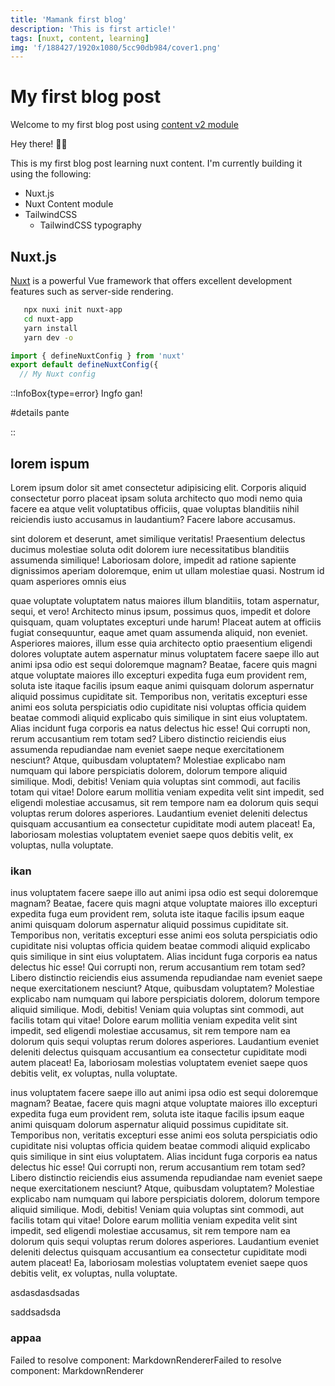 ```yaml
---
title: 'Mamank first blog'
description: 'This is first article!'
tags: [nuxt, content, learning]
img: 'f/188427/1920x1080/5cc90db984/cover1.png'
---
```


# My first blog post
Welcome to my first blog post using [content v2 module](https://content.nuxtjs.org/)

Hey there! 👋🏾

This is my first blog post learning nuxt content. I'm currently building it using the following:
- Nuxt.js
- Nuxt Content module
- TailwindCSS
    - TailwindCSS typography

## Nuxt.js
[Nuxt](https://nuxtjs.org/) is a powerful Vue framework that offers excellent development features such as server-side rendering.

 ```bash
    npx nuxi init nuxt-app
    cd nuxt-app
    yarn install
    yarn dev -o
```

``` ts
import { defineNuxtConfig } from 'nuxt'
export default defineNuxtConfig({
  // My Nuxt config
```


::InfoBox{type=error}
Ingfo gan!

#details
pante 

::


## lorem ispum

Lorem ipsum dolor sit amet consectetur adipisicing elit. Corporis aliquid consectetur porro placeat ipsam soluta architecto quo modi nemo quia facere ea atque velit voluptatibus officiis, quae voluptas blanditiis nihil reiciendis iusto accusamus in laudantium? Facere labore accusamus.


sint dolorem et deserunt, amet similique veritatis! Praesentium delectus ducimus molestiae soluta odit dolorem iure necessitatibus blanditiis assumenda similique! Laboriosam dolore, impedit ad ratione sapiente dignissimos aperiam doloremque, enim ut ullam molestiae quasi. Nostrum id quam asperiores omnis eius

quae voluptate voluptatem natus maiores illum blanditiis, totam aspernatur, sequi, et vero! Architecto minus ipsum, possimus quos, impedit et dolore quisquam, quam voluptates excepturi unde harum! Placeat autem at officiis fugiat consequuntur, eaque amet quam assumenda aliquid, non eveniet. Asperiores maiores, illum esse quia architecto optio praesentium eligendi dolores voluptate autem aspernatur minus voluptatem facere saepe illo aut animi ipsa odio est sequi doloremque magnam? Beatae, facere quis magni atque voluptate maiores illo excepturi expedita fuga eum provident rem, soluta iste itaque facilis ipsum eaque animi quisquam dolorum aspernatur aliquid possimus cupiditate sit. Temporibus non, veritatis excepturi esse animi eos soluta perspiciatis odio cupiditate nisi voluptas officia quidem beatae commodi aliquid explicabo quis similique in sint eius voluptatem. Alias incidunt fuga corporis ea natus delectus hic esse! Qui corrupti non, rerum accusantium rem totam sed? Libero distinctio reiciendis eius assumenda repudiandae nam eveniet saepe neque exercitationem nesciunt? Atque, quibusdam voluptatem? Molestiae explicabo nam numquam qui labore perspiciatis dolorem, dolorum tempore aliquid similique. Modi, debitis! Veniam quia voluptas sint commodi, aut facilis totam qui vitae! Dolore earum mollitia veniam expedita velit sint impedit, sed eligendi molestiae accusamus, sit rem tempore nam ea dolorum quis sequi voluptas rerum dolores asperiores. Laudantium eveniet deleniti delectus quisquam accusantium ea consectetur cupiditate modi autem placeat! Ea, laboriosam molestias voluptatem eveniet saepe quos debitis velit, ex voluptas, nulla voluptate.

### ikan

inus voluptatem facere saepe illo aut animi ipsa odio est sequi doloremque magnam? Beatae, facere quis magni atque voluptate maiores illo excepturi expedita fuga eum provident rem, soluta iste itaque facilis ipsum eaque animi quisquam dolorum aspernatur aliquid possimus cupiditate sit. Temporibus non, veritatis excepturi esse animi eos soluta perspiciatis odio cupiditate nisi voluptas officia quidem beatae commodi aliquid explicabo quis similique in sint eius voluptatem. Alias incidunt fuga corporis ea natus delectus hic esse! Qui corrupti non, rerum accusantium rem totam sed? Libero distinctio reiciendis eius assumenda repudiandae nam eveniet saepe neque exercitationem nesciunt? Atque, quibusdam voluptatem? Molestiae explicabo nam numquam qui labore perspiciatis dolorem, dolorum tempore aliquid similique. Modi, debitis! Veniam quia voluptas sint commodi, aut facilis totam qui vitae! Dolore earum mollitia veniam expedita velit sint impedit, sed eligendi molestiae accusamus, sit rem tempore nam ea dolorum quis sequi voluptas rerum dolores asperiores. Laudantium eveniet deleniti delectus quisquam accusantium ea consectetur cupiditate modi autem placeat! Ea, laboriosam molestias voluptatem eveniet saepe quos debitis velit, ex voluptas, nulla voluptate.


inus voluptatem facere saepe illo aut animi ipsa odio est sequi doloremque magnam? Beatae, facere quis magni atque voluptate maiores illo excepturi expedita fuga eum provident rem, soluta iste itaque facilis ipsum eaque animi quisquam dolorum aspernatur aliquid possimus cupiditate sit. Temporibus non, veritatis excepturi esse animi eos soluta perspiciatis odio cupiditate nisi voluptas officia quidem beatae commodi aliquid explicabo quis similique in sint eius voluptatem. Alias incidunt fuga corporis ea natus delectus hic esse! Qui corrupti non, rerum accusantium rem totam sed? Libero distinctio reiciendis eius assumenda repudiandae nam eveniet saepe neque exercitationem nesciunt? Atque, quibusdam voluptatem? Molestiae explicabo nam numquam qui labore perspiciatis dolorem, dolorum tempore aliquid similique. Modi, debitis! Veniam quia voluptas sint commodi, aut facilis totam qui vitae! Dolore earum mollitia veniam expedita velit sint impedit, sed eligendi molestiae accusamus, sit rem tempore nam ea dolorum quis sequi voluptas rerum dolores asperiores. Laudantium eveniet deleniti delectus quisquam accusantium ea consectetur cupiditate modi autem placeat! Ea, laboriosam molestias voluptatem eveniet saepe quos debitis velit, ex voluptas, nulla voluptate.

asdasdasdsadas

saddsadsda

### appaa

Failed to resolve component: MarkdownRendererFailed to resolve component: MarkdownRenderer